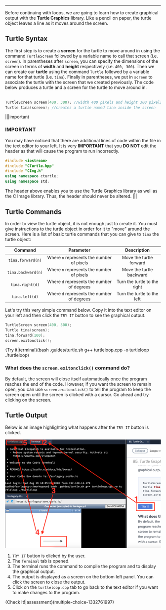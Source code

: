 ---

Before continuing with loops, we are going to learn how to create graphical output with the **Turtle Graphics** library. Like a pencil on paper, the turtle object leaves a line as it moves around the screen.

## Turtle Syntax
The first step is to create a **screen** for the turtle to move around in using the command `TurtleScreen` followed by a variable name to call that screen (i.e. `screen`). In parentheses after `screen`, you can specify the dimensions of the screen in terms of **width** and **height** respectively (i.e. `400, 300`). Then we can create our **turtle** using the command `Turtle` followed by a variable name for that turtle (i.e. `tina`). Finally in parentheses, we put in `screen` to associate the turtle with the screen that we created previously. The code below produces a turtle and a screen for the turtle to move around in.

```c++

TurtleScreen screen(400, 300); //width 400 pixels and height 300 pixels
Turtle tina(screen); //creates a turtle named tina inside the screen

```

|||important
### IMPORTANT
You may have noticed that there are additional lines of code within the file in the text editor to your left. It is very **IMPORTANT** that you **DO NOT** edit the header as that will cause the program to run incorrectly.
```c++
#include <iostream>
#include "CTurtle.hpp"
#include "CImg.h"
using namespace cturtle;
using namespace std;
```
The header above enables you to use the Turtle Graphics library as well as the C Image library. Thus, the header should never be altered.
|||

## Turtle Commands
In order to view the turtle object, it is not enough just to create it. You must give instructions to the turtle object in order for it to "move" around the screen. Here is a list of basic turtle commands that you can give to `tina` the turtle object:

|Command|Parameter|Description|
|:-----:|:-------:|:---------:|
|`tina.forward(n)`|Where `n` represents the number of pixels|Move the turtle forward|
|`tina.backward(n)`|Where `n` represents the number of pixels|Move the turtle backward|
|`tina.right(d)`|Where `d` represents the number of degrees|Turn the turtle to the right|
|`tina.left(d)`|Where `d` represents the number of degrees|Turn the turtle to the left|

Let's try this very simple command below. Copy it into the text editor on your left and then click the `TRY IT` button to see the graphical output.

```c++
TurtleScreen screen(400, 300);
Turtle tina(screen);
tina.forward(100);
screen.exitonclick();
```

{Try it|terminal}(bash .guides/turtle.sh g++ turtleloop.cpp -o turtleloop ./turtleloop)

### What does the `screen.exitonclick()` command do?
By default, the screen will close itself automatically once the program reaches the end of the code. However, if you want the screen to remain open, you can use `screen.exitonclick()` to tell the program to keep the screen open until the screen is clicked with a cursor. Go ahead and try clicking on the screen.

## Turtle Output
Below is an image highlighting what happens after the `TRY IT` button is clicked.

![.guides/img/TurtleGraphicsFlow](.guides/img/TurtleGraphicsFlow.png)

1. `TRY IT` button is clicked by the user.
2. The `Terminal` tab is opened.
3. The terminal runs the command to compile the program and to display the graphical output.
4. The output is displayed as a screen on the bottom left panel. You can click the screen to close the output.
5. Click on the `turtleloop.cpp` tab to go back to the text editor if you want to make changes to the program.

{Check It!|assessment}(multiple-choice-1332761997)
